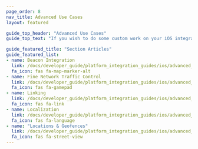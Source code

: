 ```yaml
---
page_order: 8
nav_title: Advanced Use Cases
layout: featured

guide_top_header: "Advanced Use Cases"
guide_top_text: "If you wish to do some custom work on your iOS integration, look no further!"

guide_featured_title: "Section Articles"
guide_featured_list:
- name: Beacon Integration
  link: /docs/developer_guide/platform_integration_guides/ios/advanced_use_cases/beacon_integration/
  fa_icon: fas fa-map-marker-alt
- name: Fine Network Traffic Control
  link: /docs/developer_guide/platform_integration_guides/ios/advanced_use_cases/fine_network_traffic_control/
  fa_icon: fas fa-gamepad
- name: Linking
  link: /docs/developer_guide/platform_integration_guides/ios/advanced_use_cases/linking/
  fa_icon: fas fa-link
- name: Localization
  link: /docs/developer_guide/platform_integration_guides/ios/advanced_use_cases/localization/
  fa_icon: fas fa-language
- name: "Locations & Geofences"
  link: /docs/developer_guide/platform_integration_guides/ios/advanced_use_cases/locations_and_geofences/
  fa_icon: fas fa-street-view
---
```

<br>
